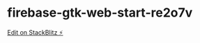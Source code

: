# firebase-gtk-web-start-re2o7v

[Edit on StackBlitz ⚡️](https://stackblitz.com/edit/firebase-gtk-web-start-re2o7v)
